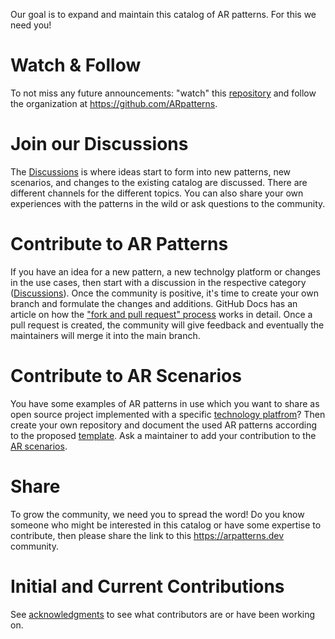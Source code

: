 Our goal is to expand and maintain this catalog of AR patterns. For this we need you!

# Watch & Follow
To not miss any future announcements: "watch" this [repository](https://github.com/ARpatterns/catalog) and follow the organization at https://github.com/ARpatterns.

# Join our Discussions
The [Discussions](https://github.com/orgs/ARpatterns/discussions) is where ideas start to form into new patterns, new scenarios, and changes to the existing catalog are discussed. There are different channels for the different topics. You can also share your own experiences with the patterns in the wild or ask questions to the community.

# Contribute to AR Patterns
If you have an idea for a new pattern, a new technolgy platform or changes in the use cases, then start with a discussion in the respective category ([Discussions](https://github.com/orgs/ARpatterns/discussions)). Once the community is positive, it's time to create your own branch and formulate the changes and additions. GitHub Docs has an article on how the ["fork and pull request" process](https://docs.github.com/en/get-started/exploring-projects-on-github/contributing-to-a-project) works in detail. Once a pull request is created, the community will give feedback and eventually the maintainers will merge it into the main branch.

# Contribute to AR Scenarios
You have some examples of AR patterns in use which you want to share as open source project implemented with a specific [technology platfrom](https://github.com/ARpatterns/catalog/blob/main/platforms.md)? Then create your own repository and document the used AR patterns according to the proposed [template](https://github.com/ARpatterns/catalog/blob/main/templates/Scenario_README.md). Ask a maintainer to add your contribution to the [AR scenarios](https://github.com/ARpatterns#ar-scenarios---technology-specific-use-cases-of-ar-patterns).

# Share
To grow the community, we need you to spread the word! Do you know someone who might be interested in this catalog or have some expertise to contribute, then please share the link to this https://arpatterns.dev community.

# Initial and Current Contributions
See [acknowledgments](https://github.com/ARpatterns#acknowledgements) to see what contributors are or have been working on.
